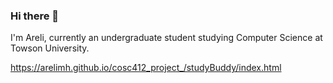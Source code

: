 ### Hi there 🤝

I'm Areli, currently an undergraduate student studying Computer Science at Towson University.


https://arelimh.github.io/cosc412_project_/studyBuddy/index.html 
<!--
**AreliMH/AreliMH** is a ✨ _special_ ✨ repository because its `README.md` (this file) appears on your GitHub profile.

Here are some ideas to get you started:

- 🔭 I’m currently working on ...
- 🌱 I’m currently learning ...
- 👯 I’m looking to collaborate on ...
- 🤔 I’m looking for help with ...
- 💬 Ask me about ...
- 📫 How to reach me: ...
- 😄 Pronouns: ...
- ⚡ Fun fact: ...
-->
